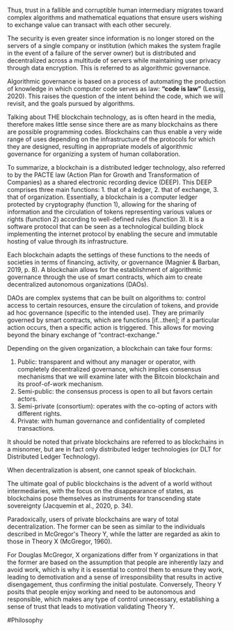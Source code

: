 Thus, trust in a fallible and corruptible human intermediary migrates toward complex algorithms and mathematical equations that ensure users wishing to exchange value can transact with each other securely.

The security is even greater since information is no longer stored on the servers of a single company or institution (which makes the system fragile in the event of a failure of the server owner) but is distributed and decentralized across a multitude of servers while maintaining user privacy through data encryption. This is referred to as algorithmic governance.

Algorithmic governance is based on a process of automating the production of knowledge in which computer code serves as law: **“code is law”** (Lessig, 2020). This raises the question of the intent behind the code, which we will revisit, and the goals pursued by algorithms.

Talking about THE blockchain technology, as is often heard in the media, therefore makes little sense since there are as many blockchains as there are possible programming codes. Blockchains can thus enable a very wide range of uses depending on the infrastructure of the protocols for which they are designed, resulting in appropriate models of algorithmic governance for organizing a system of human collaboration.

To summarize, a blockchain is a distributed ledger technology, also referred to by the PACTE law (Action Plan for Growth and Transformation of Companies) as a shared electronic recording device (DEEP). This DEEP comprises three main functions: 1. that of a ledger, 2. that of exchange, 3. that of organization. Essentially, a blockchain is a computer ledger protected by cryptography (function 1), allowing for the sharing of information and the circulation of tokens representing various values or rights (function 2) according to well-defined rules (function 3). It is a software protocol that can be seen as a technological building block implementing the internet protocol by enabling the secure and immutable hosting of value through its infrastructure.

Each blockchain adapts the settings of these functions to the needs of societies in terms of financing, activity, or governance (Magnier & Barban, 2019, p. 8). A blockchain allows for the establishment of algorithmic governance through the use of smart contracts, which aim to create decentralized autonomous organizations (DAOs).

DAOs are complex systems that can be built on algorithms to: control access to certain resources, ensure the circulation of tokens, and provide ad hoc governance (specific to the intended use). They are primarily governed by smart contracts, which are functions [if...then]; if a particular action occurs, then a specific action is triggered. This allows for moving beyond the binary exchange of “contract-exchange.”

Depending on the given organization, a blockchain can take four forms:

1. Public: transparent and without any manager or operator, with completely decentralized governance, which implies consensus mechanisms that we will examine later with the Bitcoin blockchain and its proof-of-work mechanism.
2. Semi-public: the consensus process is open to all but favors certain actors.
3. Semi-private (consortium): operates with the co-opting of actors with different rights.
4. Private: with human governance and confidentiality of completed transactions.

It should be noted that private blockchains are referred to as blockchains in a misnomer, but are in fact only distributed ledger technologies (or DLT for Distributed Ledger Technology).

When decentralization is absent, one cannot speak of blockchain.

The ultimate goal of public blockchains is the advent of a world without intermediaries, with the focus on the disappearance of states, as blockchains pose themselves as instruments for transcending state sovereignty (Jacquemin et al., 2020, p. 34).

Paradoxically, users of private blockchains are wary of total decentralization. The former can be seen as similar to the individuals described in McGregor's Theory Y, while the latter are regarded as akin to those in Theory X (McGregor, 1960).

For Douglas McGregor, X organizations differ from Y organizations in that the former are based on the assumption that people are inherently lazy and avoid work, which is why it is essential to control them to ensure they work, leading to demotivation and a sense of irresponsibility that results in active disengagement, thus confirming the initial postulate. Conversely, Theory Y posits that people enjoy working and need to be autonomous and responsible, which makes any type of control unnecessary, establishing a sense of trust that leads to motivation validating Theory Y.

#Philosophy